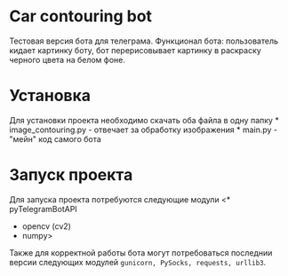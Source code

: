 # Car contouring bot
Тестовая версия бота для телеграма. Функционал бота: пользователь кидает картинку боту, бот перерисовывает картинку в раскраску черного цвета на белом фоне.

# Установка
Для установки проекта необходимо скачать оба файла в одну папку
    * image_contouring.py - отвечает за обработку изображения
    * main.py - "мейн" код самого бота
# Запуск проекта
Для запуска проекта потребуются следующие модули
<* pyTelegramBotAPI
* opencv (cv2)
* numpy>

Также для корректной работы бота могут потребоваться последнии версии следующих модулей `gunicorn, PySocks, requests, urllib3`.
